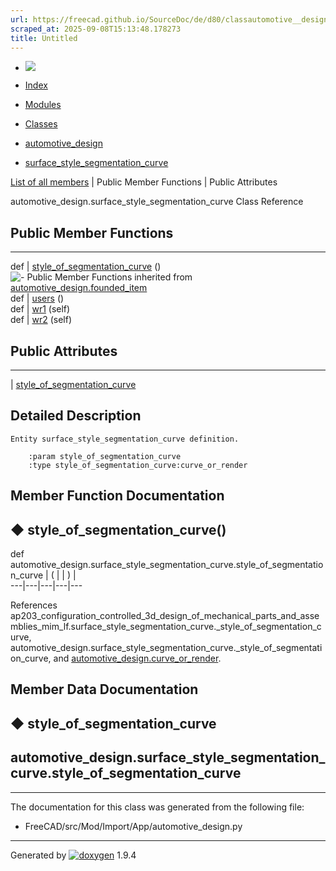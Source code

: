 ```yaml
---
url: https://freecad.github.io/SourceDoc/de/d80/classautomotive__design_1_1surface__style__segmentation__curve.html
scraped_at: 2025-09-08T15:13:48.178273
title: Untitled
---
```


  * [ ![](https://www.freecad.org/svg/logo-freecad.svg) ](https://freecadweb.org "FreeCAD")
  * [Index](../../index.html "Index")
  * [Modules](../../modules.html "Modules list")
  * [Classes](../../annotated.html "Annotated list")

  * [automotive_design](../../d4/ddf/namespaceautomotive__design.html)
  * [surface_style_segmentation_curve](../../de/d80/classautomotive__design_1_1surface__style__segmentation__curve.html)

[List of all members](../../d2/d64/classautomotive__design_1_1surface__style__segmentation__curve-members.html) | Public Member Functions | Public Attributes

automotive_design.surface_style_segmentation_curve Class Reference

##  Public Member Functions  
  
---  
def | [style_of_segmentation_curve](../../de/d80/classautomotive__design_1_1surface__style__segmentation__curve.html#a187df794035ccb76d70396406e15eded) ()  
![-](../../closed.png) Public Member Functions inherited from
[automotive_design.founded_item](../../d4/d12/classautomotive__design_1_1founded__item.html)  
def | [users](../../d4/d12/classautomotive__design_1_1founded__item.html#a0299c3fccdb8223cc8c9f590f7cee9a5) ()  
def | [wr1](../../d4/d12/classautomotive__design_1_1founded__item.html#a0668b2127d1c208daa93b2d435855a7f) (self)  
def | [wr2](../../d4/d12/classautomotive__design_1_1founded__item.html#a1ef4a4f4c94d46b616c25ec02609838f) (self)  
  
##  Public Attributes  
  
---  
|
[style_of_segmentation_curve](../../de/d80/classautomotive__design_1_1surface__style__segmentation__curve.html#a6c61613d83a10a103976123276debe8c)  
  
## Detailed Description

    
    
    Entity surface_style_segmentation_curve definition.
    
        :param style_of_segmentation_curve
        :type style_of_segmentation_curve:curve_or_render

## Member Function Documentation

## ◆ style_of_segmentation_curve()

def automotive_design.surface_style_segmentation_curve.style_of_segmentation_curve  | ( | | ) |   
---|---|---|---|---  
  
References
ap203_configuration_controlled_3d_design_of_mechanical_parts_and_assemblies_mim_lf.surface_style_segmentation_curve._style_of_segmentation_curve,
automotive_design.surface_style_segmentation_curve._style_of_segmentation_curve,
and
[automotive_design.curve_or_render](../../d4/ddf/namespaceautomotive__design.html#aad8c36e1e314a1b0848f7d11b37b005b).

## Member Data Documentation

## ◆ style_of_segmentation_curve

automotive_design.surface_style_segmentation_curve.style_of_segmentation_curve  
---  
  
* * *

The documentation for this class was generated from the following file:

  * FreeCAD/src/Mod/Import/App/automotive_design.py

* * *

Generated by
[![doxygen](../../doxygen.svg)](https://www.doxygen.org/index.html) 1.9.4

